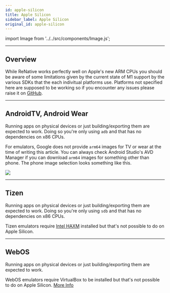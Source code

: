 ```yaml
---
id: apple-silicon
title: Apple Silicon
sidebar_label: Apple Silicon
original_id: apple-silicon
---
```

import Image from '../../src/components/Image.js';



---
## Overview

While ReNative works perfectly well on Apple's new ARM CPUs you should be aware of some limitations given by the current state of M1 support by the various SDKs that the each indivitual platforms use. Platforms not specified here are supposed to be working so if you encounter any issues please raise it on [GitHub](https://github.com/flexn-io/renative).

---
## AndroidTV, Android Wear

Running apps on physical devices or just building/exporting them are expected to work. Doing so you're only using `adb` and that has no dependencies on x86 CPUs.

For emulators, Google does not provide `arm64` images for TV or wear at the time of writing this article. You can always check Android Studio's AVD Manager if you can download `arm64` images for something other than phone. The phone image selection looks something like this. 

<img src="/img/android-studio-arch.png" />

---
## Tizen

Running apps on physical devices or just building/exporting them are expected to work. Doing so you're only using `sdb` and that has no dependencies on x86 CPUs.

Tizen emulators require [Intel HAXM](https://github.com/intel/haxm) installed but that's not possible to do on Apple Silicon.

---
## WebOS

Running apps on physical devices or just building/exporting them are expected to work.

WebOS emulators require VirtualBox to be installed but that's not possible to do on Apple Silicon. [More Info](https://discussions.apple.com/thread/253292128)


